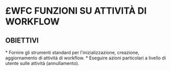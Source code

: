 # £WFC FUNZIONI SU ATTIVITÀ DI WORKFLOW

## OBIETTIVI

 \* Fornire gli strumenti standard per l'inizializzazione, creazione, aggiornamento di attività di workflow.
 \* Eseguire azioni particolari a livello di utente sulle attività (annullamento).

